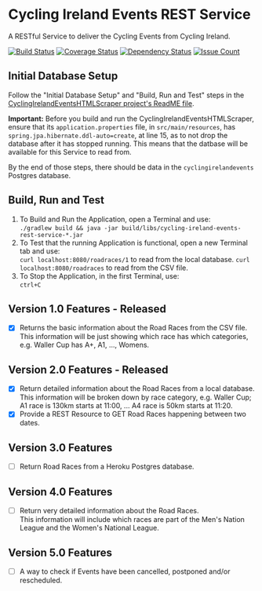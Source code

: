 # Cycling Ireland Events REST Service

A RESTful Service to deliver the Cycling Events from Cycling Ireland.

[![Build Status](https://travis-ci.org/lukegjpotter/cycling-ireland-events-rest-service.svg?branch=master)](https://travis-ci.org/lukegjpotter/cycling-ireland-events-rest-service)
[![Coverage Status](https://coveralls.io/repos/github/lukegjpotter/cycling-ireland-events-rest-service/badge.svg?branch=master)](https://coveralls.io/github/lukegjpotter/cycling-ireland-events-rest-service?branch=master)
[![Dependency Status](https://www.versioneye.com/user/projects/59f44a6015f0d71f1ecba497/badge.svg)](https://www.versioneye.com/user/projects/59f44a6015f0d71f1ecba497)
[![Issue Count](https://codeclimate.com/github/lukegjpotter/cycling-ireland-events-rest-service/badges/issue_count.svg)](https://codeclimate.com/github/lukegjpotter/cycling-ireland-events-rest-service)

## Initial Database Setup

Follow the "Initial Database Setup" and "Build, Run and Test" steps in the 
[CyclingIrelandEventsHTMLScraper project's ReadME file](https://github.com/lukegjpotter/cycling-ireland-events-html-scraper/blob/master/README.md).

**Important:** Before you build and run the CyclingIrelandEventsHTMLScraper, ensure that its `application.properties` file, in `src/main/resources`, has `spring.jpa.hibernate.ddl-auto=create`, at line 15, as to not drop the database after it has stopped running. This means that the datbase will be available for this Service to read from.

By the end of those steps, there should be data in the `cyclingirelandevents`
Postgres database.

## Build, Run and Test

1. To Build and Run the Application, open a Terminal and use:  
   `./gradlew build && java -jar build/libs/cycling-ireland-events-rest-service-*.jar`
1. To Test that the running Application is functional, open a new Terminal tab
   and use:  
   `curl localhost:8080/roadraces/1` to read from the local database.
   `curl localhost:8080/roadraces` to read from the CSV file.
1. To Stop the Application, in the first Terminal, use:  
   `ctrl+C`


## Version 1.0 Features - Released

* [x] Returns the basic information about the Road Races from the CSV file.  
      This information will be just showing which race has which categories,
      e.g. Waller Cup has A+, A1, ..., Womens.

## Version 2.0 Features - Released

* [x] Return detailed information about the Road Races from a local database.  
      This information will be broken down by race category, e.g. Waller Cup;
      A1 race is 130km starts at 11:00, ... A4 race is 50km starts at 11:20.
* [x] Provide a REST Resource to GET Road Races happening between two dates.

## Version 3.0 Features

* [ ] Return Road Races from a Heroku Postgres database.

## Version 4.0 Features

* [ ] Return very detailed information about the Road Races.  
      This information will include which races are part of the Men's Nation
      League and the Women's National League.

## Version 5.0 Features

* [ ] A way to check if Events have been cancelled, postponed and/or rescheduled.
